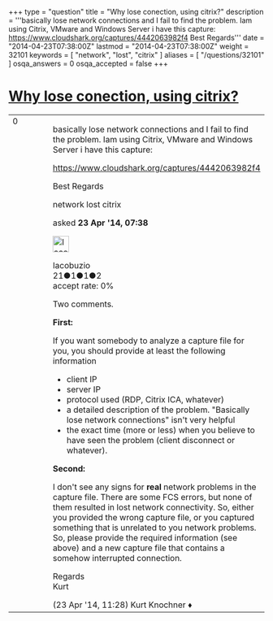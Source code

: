+++
type = "question"
title = "Why lose conection, using citrix?"
description = '''basically lose network connections and I fail to find the problem. Iam using Citrix, VMware and Windows Server i have this capture: https://www.cloudshark.org/captures/4442063982f4 Best Regards'''
date = "2014-04-23T07:38:00Z"
lastmod = "2014-04-23T07:38:00Z"
weight = 32101
keywords = [ "network", "lost", "citrix" ]
aliases = [ "/questions/32101" ]
osqa_answers = 0
osqa_accepted = false
+++

<div class="headNormal">

# [Why lose conection, using citrix?](/questions/32101/why-lose-conection-using-citrix)

</div>

<div id="main-body">

<div id="askform">

<table id="question-table" style="width:100%;"><colgroup><col style="width: 50%" /><col style="width: 50%" /></colgroup><tbody><tr class="odd"><td style="width: 30px; vertical-align: top"><div class="vote-buttons"><div id="post-32101-score" class="post-score" title="current number of votes">0</div><div id="favorite-count" class="favorite-count"></div></div></td><td><div id="item-right"><div class="question-body"><p>basically lose network connections and I fail to find the problem. Iam using Citrix, VMware and Windows Server i have this capture:</p><p><a href="https://www.cloudshark.org/captures/4442063982f4">https://www.cloudshark.org/captures/4442063982f4</a></p><p>Best Regards</p></div><div id="question-tags" class="tags-container tags">network lost citrix</div><div id="question-controls" class="post-controls"></div><div class="post-update-info-container"><div class="post-update-info post-update-info-user"><p>asked <strong>23 Apr '14, 07:38</strong></p><img src="https://secure.gravatar.com/avatar/3af2fe72df63430434222a02b57019f7?s=32&amp;d=identicon&amp;r=g" class="gravatar" width="32" height="32" alt="Iacobuzio&#39;s gravatar image" /><p>Iacobuzio<br />
<span class="score" title="21 reputation points">21</span><span title="1 badges"><span class="badge1">●</span><span class="badgecount">1</span></span><span title="1 badges"><span class="silver">●</span><span class="badgecount">1</span></span><span title="2 badges"><span class="bronze">●</span><span class="badgecount">2</span></span><br />
<span class="accept_rate" title="Rate of the user&#39;s accepted answers">accept rate:</span> <span title="Iacobuzio has no accepted answers">0%</span></p></div></div><div id="comments-container-32101" class="comments-container"><span id="32110"></span><div id="comment-32110" class="comment"><div id="post-32110-score" class="comment-score"></div><div class="comment-text"><p>Two comments.</p><p><strong>First:</strong></p><p>If you want somebody to analyze a capture file for you, you should provide at least the following information</p><ul><li>client IP</li><li>server IP</li><li>protocol used (RDP, Citrix ICA, whatever)</li><li>a detailed description of the problem. "Basically lose network connections" isn't very helpful</li><li>the exact time (more or less) when you believe to have seen the problem (client disconnect or whatever).</li></ul><p><strong>Second:</strong></p><p>I don't see any signs for <strong>real</strong> network problems in the capture file. There are some FCS errors, but none of them resulted in lost network connectivity. So, either you provided the wrong capture file, or you captured something that is unrelated to you network problems. So, please provide the required information (see above) and a new capture file that contains a somehow interrupted connection.</p><p>Regards<br />
Kurt</p></div><div id="comment-32110-info" class="comment-info"><span class="comment-age">(23 Apr '14, 11:28)</span> Kurt Knochner ♦</div></div></div><div id="comment-tools-32101" class="comment-tools"></div><div class="clear"></div><div id="comment-32101-form-container" class="comment-form-container"></div><div class="clear"></div></div></td></tr></tbody></table>

</div>

</div>

